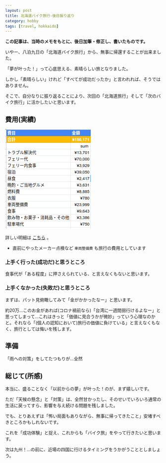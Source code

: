 ```yaml
---
layout: post
title: 北海道バイク旅行-後日振り返り
category: hobby
tags: [travel, hokkaido]
---
```


__この記事は、当時のメモをもとに、後日加筆・修正し、書いたものです。__


いやー、八泊九日の「北海道バイク旅行」から、無事に帰還することが出来ました。

「夢が叶った！」って心底思える、素晴らしい旅となりました。

しかし「素晴らしい」けれど「すべてが成功だったか」と言われれば、そうではありません。

そこで、自分なりに振り返ることにより、次回の「北海道旅行」そして「次のバイク旅行」に活かしたいと思います。

## 費用(実績)

![費用の集計](/images/hobby/2022-08-20/total-cost.png)

詳しい明細は [こちら](https://docs.google.com/spreadsheets/d/1HHUFwPVJAartOULkpHgOTx3Fi33fobf4XHt7kHqeJVI/edit#gid=1143854237) 。

- 直前にやったメーカー点検など `車両整備費` も旅行の費用としています

### 上手く行った(成功だ)と思うところ

食事代が「ある程度」に押さえられている、と言えなくもないと思います。

### 上手くなかった(失敗だ)と思うところ

まずは、パット見俯瞰してみて「金がかかったなー」と思います。

約20万…このお金があれば(コロナ禍前なら)「台湾に一週間弱行けるよなー」と思ってしまって…これはきっと「価値に見合うかが微妙」っていう心理なのかと。それなら「(個人の認知において)旅行の価値に負けている」と言えなくもなく、旅行としては悔いを残します。

## 準備

「雨への対策」をしてたつもりが…全然

## 総じて(所感)

本当に、盛ることなく「以前からの夢」が叶った！のが、まず嬉しいです。

ただ「天候の懸念」と「対策」は、全然甘かったし、そのせいでいろいろ通常の生活に戻ってすら、影響を与え続ける問題を残しました。


でも、とりあえずは「怖い局面もありながら、無事に帰ってきたこと」安堵すべきところかもしれないです。

これを「成功体験」と捉え、これからも「バイク旅」をやって行きたいと思います。

次は九州！…の前に、近場の四国に行けるタイミングをうかがうこととしましょう。
